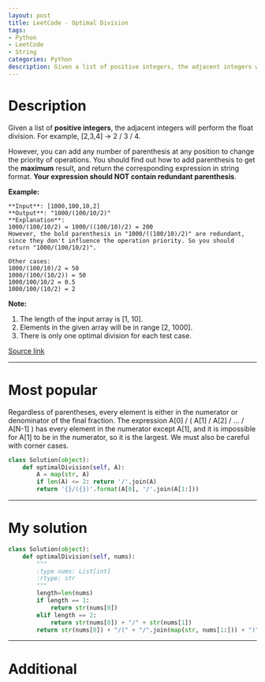 ```yaml
---
layout: post
title: LeetCode - Optimal Division
tags:
- Python
- LeetCode
- String
categories: Python
description: Given a list of positive integers, the adjacent integers will perform the float division. For example, [2,3,4] -> 2 / 3 / 4.
---
```



# Description
Given a list of **positive integers**, the adjacent integers will perform the float division. For example, [2,3,4] -> 2 / 3 / 4.

However, you can add any number of parenthesis at any position to change the priority of operations. You should find out how to add parenthesis to get the **maximum** result, and return the corresponding expression in string format. **Your expression should NOT contain redundant parenthesis**.

**Example:**

```
**Input**: [1000,100,10,2]
**Output**: "1000/(100/10/2)"
**Explanation**:
1000/(100/10/2) = 1000/((100/10)/2) = 200
However, the bold parenthesis in "1000/((100/10)/2)" are redundant,
since they don't influence the operation priority. So you should return "1000/(100/10/2)".

Other cases:
1000/(100/10)/2 = 50
1000/(100/(10/2)) = 50
1000/100/10/2 = 0.5
1000/100/(10/2) = 2
```

**Note:**
1. The length of the input array is [1, 10].
2. Elements in the given array will be in range [2, 1000].
3. There is only one optimal division for each test case.

[Source link](https://leetcode.com/problems/optimal-division/#/description)

__________

# Most popular

Regardless of parentheses, every element is either in the numerator or denominator of the final fraction. The expression A[0] / ( A[1] / A[2] / ... / A[N-1] ) has every element in the numerator except A[1], and it is impossible for A[1] to be in the numerator, so it is the largest. We must also be careful with corner cases.

```python
class Solution(object):
    def optimalDivision(self, A):
        A = map(str, A)
        if len(A) <= 2: return '/'.join(A)
        return '{}/({})'.format(A[0], '/'.join(A[1:]))
```

__________


# My solution

```python
class Solution(object):
    def optimalDivision(self, nums):
        """
        :type nums: List[int]
        :rtype: str
        """
        length=len(nums)
        if length == 1:
            return str(nums[0])
        elif length == 2:
            return str(nums[0]) + "/" + str(nums[1])
        return str(nums[0]) + "/(" + "/".join(map(str, nums[1:])) + ")"
```

__________
# Additional
